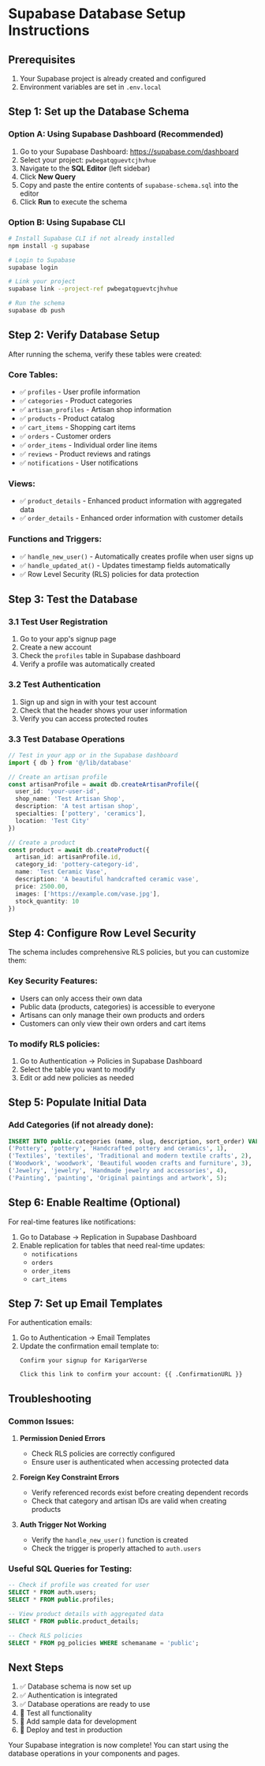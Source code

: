 # Supabase Database Setup Instructions

## Prerequisites
1. Your Supabase project is already created and configured
2. Environment variables are set in `.env.local`

## Step 1: Set up the Database Schema

### Option A: Using Supabase Dashboard (Recommended)
1. Go to your Supabase Dashboard: https://supabase.com/dashboard
2. Select your project: `pwbegatqguevtcjhvhue`
3. Navigate to the **SQL Editor** (left sidebar)
4. Click **New Query**
5. Copy and paste the entire contents of `supabase-schema.sql` into the editor
6. Click **Run** to execute the schema

### Option B: Using Supabase CLI
```bash
# Install Supabase CLI if not already installed
npm install -g supabase

# Login to Supabase
supabase login

# Link your project
supabase link --project-ref pwbegatqguevtcjhvhue

# Run the schema
supabase db push
```

## Step 2: Verify Database Setup

After running the schema, verify these tables were created:

### Core Tables:
- ✅ `profiles` - User profile information
- ✅ `categories` - Product categories
- ✅ `artisan_profiles` - Artisan shop information
- ✅ `products` - Product catalog
- ✅ `cart_items` - Shopping cart items
- ✅ `orders` - Customer orders
- ✅ `order_items` - Individual order line items
- ✅ `reviews` - Product reviews and ratings
- ✅ `notifications` - User notifications

### Views:
- ✅ `product_details` - Enhanced product information with aggregated data
- ✅ `order_details` - Enhanced order information with customer details

### Functions and Triggers:
- ✅ `handle_new_user()` - Automatically creates profile when user signs up
- ✅ `handle_updated_at()` - Updates timestamp fields automatically
- ✅ Row Level Security (RLS) policies for data protection

## Step 3: Test the Database

### 3.1 Test User Registration
1. Go to your app's signup page
2. Create a new account
3. Check the `profiles` table in Supabase dashboard
4. Verify a profile was automatically created

### 3.2 Test Authentication
1. Sign up and sign in with your test account
2. Check that the header shows your user information
3. Verify you can access protected routes

### 3.3 Test Database Operations
```typescript
// Test in your app or in the Supabase dashboard
import { db } from '@/lib/database'

// Create an artisan profile
const artisanProfile = await db.createArtisanProfile({
  user_id: 'your-user-id',
  shop_name: 'Test Artisan Shop',
  description: 'A test artisan shop',
  specialties: ['pottery', 'ceramics'],
  location: 'Test City'
})

// Create a product
const product = await db.createProduct({
  artisan_id: artisanProfile.id,
  category_id: 'pottery-category-id',
  name: 'Test Ceramic Vase',
  description: 'A beautiful handcrafted ceramic vase',
  price: 2500.00,
  images: ['https://example.com/vase.jpg'],
  stock_quantity: 10
})
```

## Step 4: Configure Row Level Security

The schema includes comprehensive RLS policies, but you can customize them:

### Key Security Features:
- Users can only access their own data
- Public data (products, categories) is accessible to everyone
- Artisans can only manage their own products and orders
- Customers can only view their own orders and cart items

### To modify RLS policies:
1. Go to Authentication → Policies in Supabase Dashboard
2. Select the table you want to modify
3. Edit or add new policies as needed

## Step 5: Populate Initial Data

### Add Categories (if not already done):
```sql
INSERT INTO public.categories (name, slug, description, sort_order) VALUES
('Pottery', 'pottery', 'Handcrafted pottery and ceramics', 1),
('Textiles', 'textiles', 'Traditional and modern textile crafts', 2),
('Woodwork', 'woodwork', 'Beautiful wooden crafts and furniture', 3),
('Jewelry', 'jewelry', 'Handmade jewelry and accessories', 4),
('Painting', 'painting', 'Original paintings and artwork', 5);
```

## Step 6: Enable Realtime (Optional)

For real-time features like notifications:

1. Go to Database → Replication in Supabase Dashboard
2. Enable replication for tables that need real-time updates:
   - `notifications`
   - `orders`
   - `order_items`
   - `cart_items`

## Step 7: Set up Email Templates

For authentication emails:

1. Go to Authentication → Email Templates
2. Update the confirmation email template to:
   ```
   Confirm your signup for KarigarVerse
   
   Click this link to confirm your account: {{ .ConfirmationURL }}
   ```

## Troubleshooting

### Common Issues:

1. **Permission Denied Errors**
   - Check RLS policies are correctly configured
   - Ensure user is authenticated when accessing protected data

2. **Foreign Key Constraint Errors**
   - Verify referenced records exist before creating dependent records
   - Check that category and artisan IDs are valid when creating products

3. **Auth Trigger Not Working**
   - Verify the `handle_new_user()` function is created
   - Check the trigger is properly attached to `auth.users`

### Useful SQL Queries for Testing:

```sql
-- Check if profile was created for user
SELECT * FROM auth.users;
SELECT * FROM public.profiles;

-- View product details with aggregated data
SELECT * FROM public.product_details;

-- Check RLS policies
SELECT * FROM pg_policies WHERE schemaname = 'public';
```

## Next Steps

1. ✅ Database schema is now set up
2. ✅ Authentication is integrated
3. ✅ Database operations are ready to use
4. 🔄 Test all functionality
5. 🔄 Add sample data for development
6. 🔄 Deploy and test in production

Your Supabase integration is now complete! You can start using the database operations in your components and pages.
